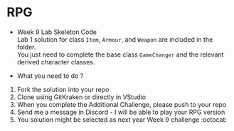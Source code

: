 # RPG
* Week 9 Lab Skeleton Code  
Lab 1 solution for class `Item`, `Armour`, and `Weapon` are included in the folder.  
You just need to complete the base class `GameChanger` and the relevant derived character classes.  

* What you need to do ?
1.  Fork the solution into your repo 
2.  Clone using GitKraken or directly in VStudio
3.  When you complete the Additional Challenge, please push to your repo
4.  Send me a message in Discord - I will be able to play your RPG version  
5.  You solution might be selected as next year Week 9 challenge :octocat:

